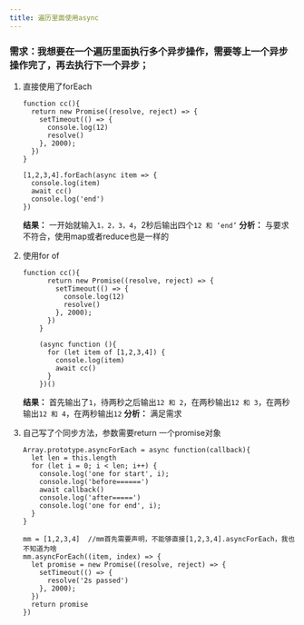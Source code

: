 ```yaml
---
title: 遍历里面使用async
---
```


### 需求：我想要在一个遍历里面执行多个异步操作，需要等上一个异步操作完了，再去执行下一个异步；

1. 直接使用了forEach
	```
	function cc(){
      return new Promise((resolve, reject) => {
        setTimeout(() => {
          console.log(12)
          resolve()
        }, 2000);
      })
    } 

    [1,2,3,4].forEach(async item => {
      console.log(item)
      await cc()
      console.log('end')
    })
	```
	**结果：** 一开始就输入`1，2，3，4`，2秒后输出四个`12 和 ‘end’`
	**分析：** 与要求不符合，使用map或者reduce也是一样的

2.  使用for of
	```
	function cc(){
	      return new Promise((resolve, reject) => {
	        setTimeout(() => {
	          console.log(12)
	          resolve()
	        }, 2000);
	      })
	    } 
	
	    (async function (){
	      for (let item of [1,2,3,4]) {
	        console.log(item)
	        await cc()
	      }
	    })()
	```
	**结果：** 首先输出了`1`，待两秒之后输出`12 和 2`，在两秒输出`12 和 3`，在两秒输出`12 和 4`，在两秒输出`12`
	**分析：** 满足需求
3. 自己写了个同步方法，参数需要return 一个promise对象
	```
	Array.prototype.asyncForEach = async function(callback){
      let len = this.length
      for (let i = 0; i < len; i++) {
        console.log('one for start', i);
        console.log('before======')
        await callback()
        console.log('after=====')
        console.log('one for end', i);
      }
    }
    
    mm = [1,2,3,4]  //mm首先需要声明，不能够直接[1,2,3,4].asyncForEach，我也不知道为啥
    mm.asyncForEach((item, index) => {
      let promise = new Promise((resolve, reject) => {
        setTimeout(() => {
          resolve('2s passed')
        }, 2000);
      })
      return promise
    })
	```